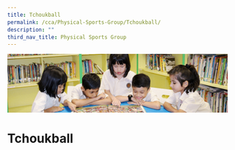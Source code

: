 ```yaml
---
title: Tchoukball
permalink: /cca/Physical-Sports-Group/Tchoukball/
description: ""
third_nav_title: Physical Sports Group
---
```

![](/images/banner.gif)


Tchoukball
==========

